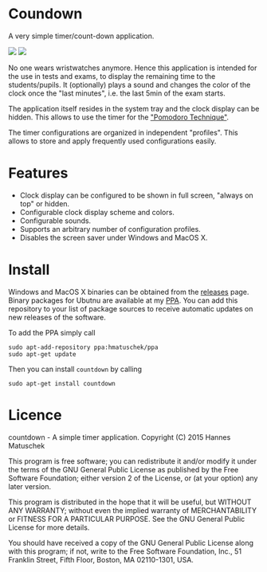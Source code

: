 # Coundown
A very simple timer/count-down application. 

<img src="http://i58.tinypic.com/5cdnc7.png" border="0">
<img src="http://i57.tinypic.com/2m7d9qf.png" border="0">

No one wears wristwatches anymore. Hence this application is intended for the use in tests and exams, 
to display the remaining time to the students/pupils. It (optionally) plays a sound and changes the 
color of the clock once the "last minutes", i.e. the last 5min of the exam starts. 

The application itself resides in the system tray and the clock display can be hidden. This allows to
use the timer for the ["Pomodoro Technique"](https://en.wikipedia.org/wiki/Pomodoro_Technique).

The timer configurations are organized in independent "profiles". This allows to store and apply 
frequently used configurations easily.


# Features

  * Clock display can be configured to be shown in full screen, "always on top" or hidden.
  * Configurable clock display scheme and colors.
  * Configurable sounds.
  * Supports an arbitrary number of configuration profiles.
  * Disables the screen saver under Windows and MacOS X.


# Install

Windows and MacOS X binaries can be obtained from the 
[releases](https://github.com/hmatuschek/countdown/releases) page. Binary packages for Ubutnu are available at my [PPA](https://launchpad.net/~hmatuschek/+archive/ubuntu/ppa). You can add this repository to your list of package sources to receive automatic updates on new releases of the software. 

To add the PPA simply call 
```
sudo apt-add-repository ppa:hmatuschek/ppa
sudo apt-get update
```

Then you can install `countdown` by calling
```
sudo apt-get install countdown
```


# Licence

countdown - A simple timer application. Copyright (C) 2015 Hannes Matuschek

This program is free software; you can redistribute it and/or modify it under the
terms of the GNU General Public License as published by the Free Software Foundation;
either version 2 of the License, or (at your option) any later version.

This program is distributed in the hope that it will be useful, but WITHOUT ANY
WARRANTY; without even the implied warranty of MERCHANTABILITY or FITNESS FOR A 
PARTICULAR PURPOSE. See the GNU General Public License for more details.

You should have received a copy of the GNU General Public License along with 
this program; if not, write to the 
Free Software Foundation, Inc., 
51 Franklin Street, Fifth Floor, 
Boston, MA 02110-1301, USA.

